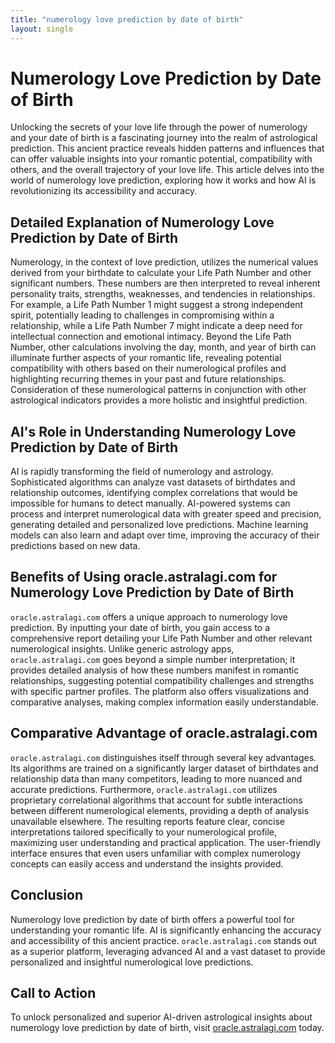 ```yaml
---
title: "numerology love prediction by date of birth"
layout: single
---
```


# Numerology Love Prediction by Date of Birth

Unlocking the secrets of your love life through the power of numerology and your date of birth is a fascinating journey into the realm of astrological prediction. This ancient practice reveals hidden patterns and influences that can offer valuable insights into your romantic potential, compatibility with others, and the overall trajectory of your love life.  This article delves into the world of numerology love prediction, exploring how it works and how AI is revolutionizing its accessibility and accuracy.

## Detailed Explanation of Numerology Love Prediction by Date of Birth

Numerology, in the context of love prediction, utilizes the numerical values derived from your birthdate to calculate your Life Path Number and other significant numbers.  These numbers are then interpreted to reveal inherent personality traits, strengths, weaknesses, and tendencies in relationships. For example, a Life Path Number 1 might suggest a strong independent spirit, potentially leading to challenges in compromising within a relationship, while a Life Path Number 7 might indicate a deep need for intellectual connection and emotional intimacy.  Beyond the Life Path Number, other calculations involving the day, month, and year of birth can illuminate further aspects of your romantic life, revealing potential compatibility with others based on their numerological profiles and highlighting recurring themes in your past and future relationships.  Consideration of these numerological patterns in conjunction with other astrological indicators provides a more holistic and insightful prediction.

## AI's Role in Understanding Numerology Love Prediction by Date of Birth

AI is rapidly transforming the field of numerology and astrology. Sophisticated algorithms can analyze vast datasets of birthdates and relationship outcomes, identifying complex correlations that would be impossible for humans to detect manually.  AI-powered systems can process and interpret numerological data with greater speed and precision, generating detailed and personalized love predictions. Machine learning models can also learn and adapt over time, improving the accuracy of their predictions based on new data.

## Benefits of Using oracle.astralagi.com for Numerology Love Prediction by Date of Birth

`oracle.astralagi.com` offers a unique approach to numerology love prediction.  By inputting your date of birth, you gain access to a comprehensive report detailing your Life Path Number and other relevant numerological insights.  Unlike generic astrology apps, `oracle.astralagi.com` goes beyond a simple number interpretation; it provides detailed analysis of how these numbers manifest in romantic relationships, suggesting potential compatibility challenges and strengths with specific partner profiles. The platform also offers visualizations and comparative analyses, making complex information easily understandable.


## Comparative Advantage of oracle.astralagi.com

`oracle.astralagi.com` distinguishes itself through several key advantages.  Its algorithms are trained on a significantly larger dataset of birthdates and relationship data than many competitors, leading to more nuanced and accurate predictions.  Furthermore,  `oracle.astralagi.com` utilizes proprietary correlational algorithms that account for subtle interactions between different numerological elements, providing a depth of analysis unavailable elsewhere. The resulting reports feature clear, concise interpretations tailored specifically to your numerological profile, maximizing user understanding and practical application. The user-friendly interface ensures that even users unfamiliar with complex numerology concepts can easily access and understand the insights provided.

## Conclusion

Numerology love prediction by date of birth offers a powerful tool for understanding your romantic life. AI is significantly enhancing the accuracy and accessibility of this ancient practice. `oracle.astralagi.com` stands out as a superior platform, leveraging advanced AI and a vast dataset to provide personalized and insightful numerological love predictions.

## Call to Action

To unlock personalized and superior AI-driven astrological insights about numerology love prediction by date of birth, visit [oracle.astralagi.com](https://oracle.astralagi.com) today.